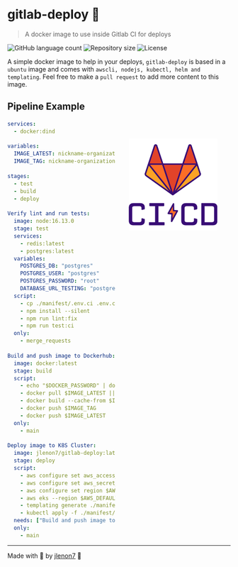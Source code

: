 # gitlab-deploy 🐳

> A docker image to use inside Gitlab CI for deploys

<p>
  <img alt="GitHub language count" src="https://img.shields.io/github/languages/count/jlenon7/gitlab-deploy?style=for-the-badge&logo=appveyor">

  <img alt="Repository size" src="https://img.shields.io/github/repo-size/jlenon7/gitlab-deploy?style=for-the-badge&logo=appveyor">

  <img alt="License" src="https://img.shields.io/badge/license-MIT-brightgreen?style=for-the-badge&logo=appveyor">
</p>

A simple docker image to help in your deploys, `gitlab-deploy` is based in a `ubuntu` image and comes with `awscli, nodejs, kubectl, helm and templating`.
Feel free to make a `pull request` to add more content to this image.

<img src=".github/gitlab-deploy.png" width="200px" align="right" hspace="30px" vspace="100px">

## Pipeline Example

```yaml
services:
  - docker:dind

variables:
  IMAGE_LATEST: nickname-organization/your-image-name-here:latest
  IMAGE_TAG: nickname-organization/your-image-name-here:$CI_COMMIT_SHA

stages:
  - test
  - build
  - deploy

Verify lint and run tests:
  image: node:16.13.0
  stage: test
  services:
    - redis:latest
    - postgres:latest
  variables:
    POSTGRES_DB: "postgres"
    POSTGRES_USER: "postgres"
    POSTGRES_PASSWORD: "root"
    DATABASE_URL_TESTING: "postgresql://postgres:root@postgres:5432/postgres?schema=public"
  script:
    - cp ./manifest/.env.ci .env.ci
    - npm install --silent
    - npm run lint:fix
    - npm run test:ci
  only:
    - merge_requests

Build and push image to Dockerhub:
  image: docker:latest
  stage: build
  script:
    - echo "$DOCKER_PASSWORD" | docker login -u "$DOCKER_USERNAME" --password-stdin
    - docker pull $IMAGE_LATEST || true
    - docker build --cache-from $IMAGE_LATEST -t $IMAGE_TAG -t $IMAGE_LATEST .
    - docker push $IMAGE_TAG
    - docker push $IMAGE_LATEST
  only:
    - main

Deploy image to K8S Cluster:
  image: jlenon7/gitlab-deploy:latest
  stage: deploy
  script:
    - aws configure set aws_access_key_id $AWS_ACCESS_KEY_ID
    - aws configure set aws_secret_access_key $AWS_SECRET_ACCESS_KEY
    - aws configure set region $AWS_DEFAULT_REGION
    - aws eks --region $AWS_DEFAULT_REGION update-kubeconfig --name eks-$AWS_DEFAULT_REGION-production
    - templating generate ./manifest/templates --set IMAGE_TAG=$IMAGE_TAG
    - kubectl apply -f ./manifest/config-map.yml -f ./manifest/deployment.yml
  needs: ["Build and push image to Dockerhub"]
  only:
    - main
```

---

Made with 🖤 by [jlenon7](https://github.com/jlenon7) :wave:
